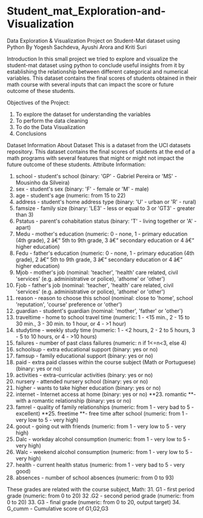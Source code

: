 # Student_mat_Exploration-and-Visualization
Data Exploration & Visualization Project on Student-Mat dataset using Python
By Yogesh Sachdeva, Ayushi Arora and Kriti Suri

Introduction
In this small project we tried to explore and visualize the student-mat dataset using python to conclude useful insights from it by establishing the relationship between different categorical and numerical variables. This dataset contains the final scores of students obtained in their math course with several inputs that can impact the score or future outcome of these students.

Objectives of the Project:
1) To explore the dataset for understanding the variables
2) To perform the data cleaning
3) To do the Data Visualization
4) Conclusions

Dataset Information
About Dataset
This is a dataset from the UCI datasets repository. This dataset contains the final scores of students at the end of a math programs with several features that might or might not impact the future outcome of these students.
Attribute Information:
1. school - student's school (binary: 'GP' - Gabriel Pereira or 'MS' - Mousinho da Silveira)
2. sex - student's sex (binary: 'F' - female or 'M' - male)
3. age - student's age (numeric: from 15 to 22)
4. address - student's home address type (binary: 'U' - urban or 'R' - rural)
5. famsize - family size (binary: 'LE3' - less or equal to 3 or 'GT3' - greater than 3)
6. Pstatus - parent's cohabitation status (binary: 'T' - living together or 'A' - apart)
7. Medu - mother's education (numeric: 0 - none, 1 - primary education (4th grade), 2 â€“ 5th to 9th grade, 3 â€“ secondary education or 4 â€“ higher education)
8. Fedu - father's education (numeric: 0 - none, 1 - primary education (4th grade), 2 â€“ 5th to 9th grade, 3 â€“ secondary education or 4 â€“ higher education)
9. Mjob - mother's job (nominal: 'teacher', 'health' care related, civil 'services' (e.g. administrative or police), 'athome' or 'other')
10. Fjob - father's job (nominal: 'teacher', 'health' care related, civil 'services' (e.g. administrative or police), 'athome' or 'other')
11. reason - reason to choose this school (nominal: close to 'home', school 'reputation', 'course' preference or 'other')
12. guardian - student's guardian (nominal: 'mother', 'father' or 'other')
13. traveltime - home to school travel time (numeric: 1 - <15 min., 2 - 15 to 30 min., 3 - 30 min. to 1 hour, or 4 - >1 hour)
14. studytime - weekly study time (numeric: 1 - <2 hours, 2 - 2 to 5 hours, 3 - 5 to 10 hours, or 4 - >10 hours)
15. failures - number of past class failures (numeric: n if 1<=n<3, else 4)
16. schoolsup - extra educational support (binary: yes or no)
17. famsup - family educational support (binary: yes or no)
18. paid - extra paid classes within the course subject (Math or Portuguese) (binary: yes or no)
19. activities - extra-curricular activities (binary: yes or no)
20. nursery - attended nursery school (binary: yes or no)
21. higher - wants to take higher education (binary: yes or no)
22. internet - Internet access at home (binary: yes or no)
**23. romantic **- with a romantic relationship (binary: yes or no)
24. famrel - quality of family relationships (numeric: from 1 - very bad to 5 - excellent)
**25. freetime **- free time after school (numeric: from 1 - very low to 5 - very high)
26. goout - going out with friends (numeric: from 1 - very low to 5 - very high)
27. Dalc - workday alcohol consumption (numeric: from 1 - very low to 5 - very high)
28. Walc - weekend alcohol consumption (numeric: from 1 - very low to 5 - very high)
29. health - current health status (numeric: from 1 - very bad to 5 - very good)
30. absences - number of school absences (numeric: from 0 to 93)

These grades are related with the course subject, Math:
31. G1 - first period grade (numeric: from 0 to 20)
32 .G2 - second period grade (numeric: from 0 to 20)
33. G3 - final grade (numeric: from 0 to 20, output target)
34. G_cumm - Cumulative score of G1,G2,G3
